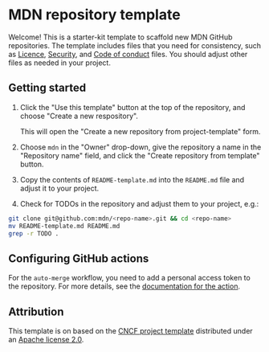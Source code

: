 # MDN repository template

Welcome! This is a starter-kit template to scaffold new MDN GitHub repositories. The template includes files that you need for consistency, such as [Licence](https://github.com/mdn/project-template/blob/main/LICENSE.md), [Security](https://github.com/mdn/project-template/blob/main/SECURITY.md), and [Code of conduct](https://github.com/mdn/project-template/blob/main/CODE_OF_CONDUCT.md) files. You should adjust other files as needed in your project.

## Getting started

1. Click the "Use this template" button at the top of the repository, and choose "Create a new respository".

    This will open the "Create a new repository from project-template" form.

2. Choose `mdn` in the "Owner" drop-down, give the repository a name in the "Repository name" field, and click the "Create repository from template" button.
3. Copy the contents of `README-template.md` into the `README.md` file and adjust it to your project.
4. Check for TODOs in the repository and adjust them to your project, e.g.:

```bash
git clone git@github.com:mdn/<repo-name>.git && cd <repo-name>
mv README-template.md README.md
grep -r TODO .
```

## Configuring GitHub actions

For the `auto-merge` workflow, you need to add a personal access token to the repository.
For more details, see the [documentation for the action](https://github.com/mdn/workflows#auto-merge).

## Attribution

This template is on based on the [CNCF project template](https://github.com/cncf/project-template) distributed under an [Apache license 2.0](https://github.com/cncf/project-template/blob/main/LICENSE).
